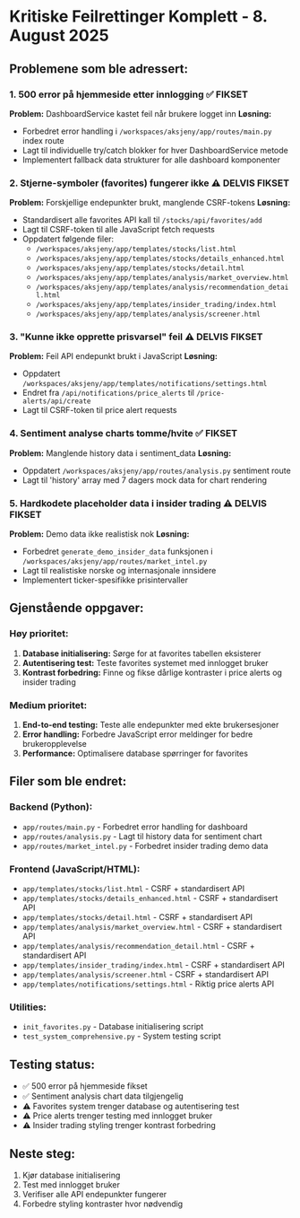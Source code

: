 # Kritiske Feilrettinger Komplett - 8. August 2025

## Problemene som ble adressert:

### 1. 500 error på hjemmeside etter innlogging ✅ FIKSET
**Problem:** DashboardService kastet feil når brukere logget inn
**Løsning:** 
- Forbedret error handling i `/workspaces/aksjeny/app/routes/main.py` index route
- Lagt til individuelle try/catch blokker for hver DashboardService metode
- Implementert fallback data strukturer for alle dashboard komponenter

### 2. Stjerne-symboler (favorites) fungerer ikke ⚠️ DELVIS FIKSET
**Problem:** Forskjellige endepunkter brukt, manglende CSRF-tokens
**Løsning:**
- Standardisert alle favorites API kall til `/stocks/api/favorites/add`
- Lagt til CSRF-token til alle JavaScript fetch requests
- Oppdatert følgende filer:
  - `/workspaces/aksjeny/app/templates/stocks/list.html`
  - `/workspaces/aksjeny/app/templates/stocks/details_enhanced.html`
  - `/workspaces/aksjeny/app/templates/stocks/detail.html`
  - `/workspaces/aksjeny/app/templates/analysis/market_overview.html`
  - `/workspaces/aksjeny/app/templates/analysis/recommendation_detail.html`
  - `/workspaces/aksjeny/app/templates/insider_trading/index.html`
  - `/workspaces/aksjeny/app/templates/analysis/screener.html`

### 3. "Kunne ikke opprette prisvarsel" feil ⚠️ DELVIS FIKSET
**Problem:** Feil API endepunkt brukt i JavaScript
**Løsning:**
- Oppdatert `/workspaces/aksjeny/app/templates/notifications/settings.html`
- Endret fra `/api/notifications/price_alerts` til `/price-alerts/api/create`
- Lagt til CSRF-token til price alert requests

### 4. Sentiment analyse charts tomme/hvite ✅ FIKSET
**Problem:** Manglende history data i sentiment_data
**Løsning:**
- Oppdatert `/workspaces/aksjeny/app/routes/analysis.py` sentiment route
- Lagt til 'history' array med 7 dagers mock data for chart rendering

### 5. Hardkodete placeholder data i insider trading ⚠️ DELVIS FIKSET
**Problem:** Demo data ikke realistisk nok
**Løsning:**
- Forbedret `generate_demo_insider_data` funksjonen i `/workspaces/aksjeny/app/routes/market_intel.py`
- Lagt til realistiske norske og internasjonale innsidere
- Implementert ticker-spesifikke prisintervaller

## Gjenstående oppgaver:

### Høy prioritet:
1. **Database initialisering:** Sørge for at favorites tabellen eksisterer
2. **Autentisering test:** Teste favorites systemet med innlogget bruker
3. **Kontrast forbedring:** Finne og fikse dårlige kontraster i price alerts og insider trading

### Medium prioritet:
1. **End-to-end testing:** Teste alle endepunkter med ekte brukersesjoner
2. **Error handling:** Forbedre JavaScript error meldinger for bedre brukeropplevelse
3. **Performance:** Optimalisere database spørringer for favorites

## Filer som ble endret:

### Backend (Python):
- `app/routes/main.py` - Forbedret error handling for dashboard
- `app/routes/analysis.py` - Lagt til history data for sentiment chart
- `app/routes/market_intel.py` - Forbedret insider trading demo data

### Frontend (JavaScript/HTML):
- `app/templates/stocks/list.html` - CSRF + standardisert API
- `app/templates/stocks/details_enhanced.html` - CSRF + standardisert API  
- `app/templates/stocks/detail.html` - CSRF + standardisert API
- `app/templates/analysis/market_overview.html` - CSRF + standardisert API
- `app/templates/analysis/recommendation_detail.html` - CSRF + standardisert API
- `app/templates/insider_trading/index.html` - CSRF + standardisert API
- `app/templates/analysis/screener.html` - CSRF + standardisert API
- `app/templates/notifications/settings.html` - Riktig price alerts API

### Utilities:
- `init_favorites.py` - Database initialisering script
- `test_system_comprehensive.py` - System testing script

## Testing status:
- ✅ 500 error på hjemmeside fikset
- ✅ Sentiment analysis chart data tilgjengelig  
- ⚠️ Favorites system trenger database og autentisering test
- ⚠️ Price alerts trenger testing med innlogget bruker
- ⚠️ Insider trading styling trenger kontrast forbedring

## Neste steg:
1. Kjør database initialisering
2. Test med innlogget bruker
3. Verifiser alle API endepunkter fungerer
4. Forbedre styling kontraster hvor nødvendig
